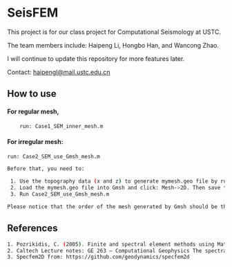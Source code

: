 # SeisFEM

This project is for our class project for Computational Seismology at USTC.

The team members include: Haipeng Li, Hongbo Han, and Wancong Zhao.

I will continue to update this repository for more features later.

Contact: haipengl@mail.ustc.edu.cn

## How to use

#### For regular mesh,
```bash
	run: Case1_SEM_inner_mesh.m
```
#### For irregular mesh:

```bash
run: Case2_SEM_use_Gmsh_mesh.m	

Before that, you need to:

 1. Use the topography data (x and z) to generate mymesh.geo file by running Write_Gmsh.m;
 2. Load the mymesh.geo file into Gmsh and click: Mesh->2D. Then save the mesh by clicking: File->Save Mesh
 3. Run Case2_SEM_use_Gmsh_mesh.m 

Please notice that the order of the mesh generated by Gmsh should be the same with that in the main code. Here, P=4 is used.
```

## References
```bash
1. Pozrikidis, C. (2005). Finite and spectral element methods using Matlab. University of California San Diego, USA.
2. Caltech Lecture notes: GE 263 – Computational Geophysics The spectral element method by Jean-Paul Ampuero
3. Specfem2D from: https://github.com/geodynamics/specfem2d
```
